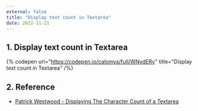 ```yaml
---
external: false
title: "Display text count in Textarea"
date: 2022-11-21
---
```


## 1. Display text count in Textarea

{% codepen url="https://codepen.io/calomys/full/WNydERy" title="Display text count in Textarea" /%}

## 2. Reference

- [Patrick Westwood - Displaying The Character Count of a Textarea](https://codepen.io/patrickwestwood/pen/gPPywv)
